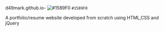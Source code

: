 d49mark.github.io- ![#1589F0](https://placehold.it/15/1589F0/000000?text=+) `#1589F0`


A portfolio/resume website developed from scratch  using HTML,CSS and jQuery
